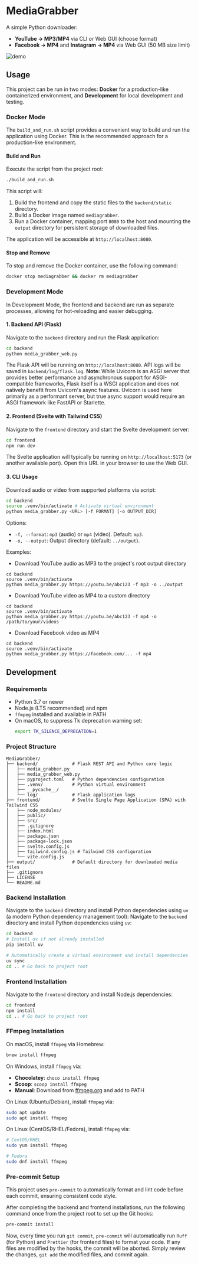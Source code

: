 # MediaGrabber

A simple Python downloader:

- **YouTube → MP3/MP4** via CLI or Web GUI (choose format)
- **Facebook → MP4** and **Instagram → MP4** via Web GUI (50 MB size limit)

![demo](https://github.com/user-attachments/assets/99ef6eaf-a6a2-43ef-b922-67d481daf400)

## Usage

This project can be run in two modes: **Docker** for a production-like containerized environment, and **Development** for local development and testing.

### Docker Mode

The `build_and_run.sh` script provides a convenient way to build and run the application using Docker. This is the recommended approach for a production-like environment.

#### Build and Run

Execute the script from the project root:

```bash
./build_and_run.sh
```

This script will:

1.  Build the frontend and copy the static files to the `backend/static` directory.
2.  Build a Docker image named `mediagrabber`.
3.  Run a Docker container, mapping port `8080` to the host and mounting the `output` directory for persistent storage of downloaded files.

The application will be accessible at `http://localhost:8080`.

#### Stop and Remove

To stop and remove the Docker container, use the following command:

```bash
docker stop mediagrabber && docker rm mediagrabber
```

### Development Mode

In Development Mode, the frontend and backend are run as separate processes, allowing for hot-reloading and easier debugging.

#### 1. Backend API (Flask)

Navigate to the `backend` directory and run the Flask application:

```bash
cd backend
python media_grabber_web.py
```

The Flask API will be running on `http://localhost:8080`. API logs will be saved in `backend/log/flask.log`.
**Note:** While Uvicorn is an ASGI server that provides better performance and asynchronous support for ASGI-compatible frameworks, Flask itself is a WSGI application and does not natively benefit from Uvicorn's async features. Uvicorn is used here primarily as a performant server, but true async support would require an ASGI framework like FastAPI or Starlette.

#### 2. Frontend (Svelte with Tailwind CSS)

Navigate to the `frontend` directory and start the Svelte development server:

```bash
cd frontend
npm run dev
```

The Svelte application will typically be running on `http://localhost:5173` (or another available port). Open this URL in your browser to use the Web GUI.

#### 3. CLI Usage

Download audio or video from supported platforms via script:

```bash
cd backend
source .venv/bin/activate # Activate virtual environment
python media_grabber.py <URL> [-f FORMAT] [-o OUTPUT_DIR]
```

Options:

- `-f, --format`: `mp3` (audio) or `mp4` (video). Default: `mp3`.
- `-o, --output`: Output directory (default: `../output`).

Examples:

- Download YouTube audio as MP3 to the project's root output directory

```
cd backend
source .venv/bin/activate
python media_grabber.py https://youtu.be/abc123 -f mp3 -o ../output
```

- Download YouTube video as MP4 to a custom directory

```
cd backend
source .venv/bin/activate
python media_grabber.py https://youtu.be/abc123 -f mp4 -o /path/to/your/videos
```

- Download Facebook video as MP4

```
cd backend
source .venv/bin/activate
python media_grabber.py https://facebook.com/... -f mp4
```

## Development

### Requirements

- Python 3.7 or newer
- Node.js (LTS recommended) and npm
- `ffmpeg` installed and available in PATH
- On macOS, to suppress Tk deprecation warning set:
  ```bash
  export TK_SILENCE_DEPRECATION=1
  ```

### Project Structure

```
MediaGrabber/
├── backend/             # Flask REST API and Python core logic
│   ├── media_grabber.py
│   ├── media_grabber_web.py
│   ├── pyproject.toml   # Python dependencies configuration
│   ├── .venv/           # Python virtual environment
│   ├── __pycache__/
│   └── log/             # Flask application logs
├── frontend/            # Svelte Single Page Application (SPA) with Tailwind CSS
│   ├── node_modules/
│   ├── public/
│   ├── src/
│   ├── .gitignore
│   ├── index.html
│   ├── package.json
│   ├── package-lock.json
│   ├── svelte.config.js
│   ├── tailwind.config.js # Tailwind CSS configuration
│   └── vite.config.js
├── output/              # Default directory for downloaded media files
├── .gitignore
├── LICENSE
└── README.md
```

### Backend Installation

Navigate to the `backend` directory and install Python dependencies using `uv` (a modern Python dependency management tool):
Navigate to the `backend` directory and install Python dependencies using `uv`:

```bash
cd backend
# Install uv if not already installed
pip install uv

# Automatically create a virtual environment and install dependencies
uv sync
cd .. # Go back to project root
```

### Frontend Installation

Navigate to the `frontend` directory and install Node.js dependencies:

```bash
cd frontend
npm install
cd .. # Go back to project root
```

### FFmpeg Installation

On macOS, install `ffmpeg` via Homebrew:

```bash
brew install ffmpeg
```

On Windows, install `ffmpeg` via:

- **Chocolatey**: `choco install ffmpeg`
- **Scoop**: `scoop install ffmpeg`
- **Manual**: Download from [ffmpeg.org](https://ffmpeg.org/download.html#build-windows) and add to PATH

On Linux (Ubuntu/Debian), install `ffmpeg` via:

```bash
sudo apt update
sudo apt install ffmpeg
```

On Linux (CentOS/RHEL/Fedora), install `ffmpeg` via:

```bash
# CentOS/RHEL
sudo yum install ffmpeg

# Fedora
sudo dnf install ffmpeg
```

### Pre-commit Setup

This project uses `pre-commit` to automatically format and lint code before each commit, ensuring consistent code style.

After completing the backend and frontend installations, run the following command once from the project root to set up the Git hooks:

```bash
pre-commit install
```

Now, every time you run `git commit`, `pre-commit` will automatically run `Ruff` (for Python) and `Prettier` (for frontend files) to format your code. If any files are modified by the hooks, the commit will be aborted. Simply review the changes, `git add` the modified files, and commit again.
